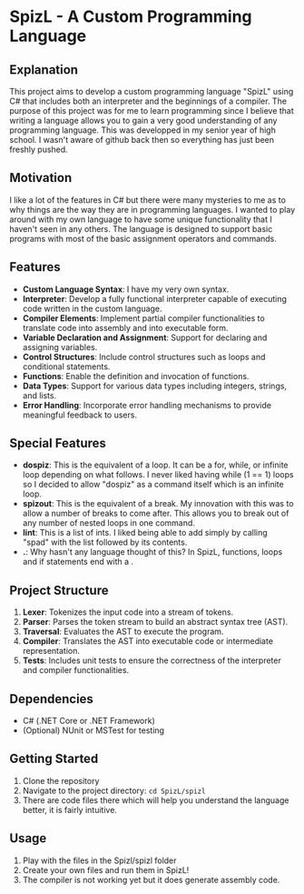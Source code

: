 # SpizL - A Custom Programming Language 

## Explanation
This project aims to develop a custom programming language "SpizL" using C# that includes both an interpreter and the beginnings of a compiler. The purpose of this project was for me to learn programming since I believe that writing a language allows you to gain a very good understanding of any programming language. This was developped in my senior year of high school. I wasn't aware of github back then so everything has just been freshly pushed.

## Motivation
I like a lot of the features in C# but there were many mysteries to me as to why things are the way they are in programming languages. I wanted to play around with my own language to have some unique functionality that I haven't seen in any others. The language is designed to support basic programs with most of the basic assignment operators and commands. 

## Features
- **Custom Language Syntax**: I have my very own syntax.
- **Interpreter**: Develop a fully functional interpreter capable of executing code written in the custom language.
- **Compiler Elements**: Implement partial compiler functionalities to translate code into assembly and into executable form.
- **Variable Declaration and Assignment**: Support for declaring and assigning variables.
- **Control Structures**: Include control structures such as loops and conditional statements.
- **Functions**: Enable the definition and invocation of functions.
- **Data Types**: Support for various data types including integers, strings, and lists.
- **Error Handling**: Incorporate error handling mechanisms to provide meaningful feedback to users.


## Special Features
- **dospiz**: This is the equivalent of a loop. It can be a for, while, or infinite loop depending on what follows. I never liked having while (1 == 1) loops so I decided to allow "dospiz" as a command itself which is an infinite loop.
- **spizout**: This is the equivalent of a break. My innovation with this was to allow a number of breaks to come after. This allows you to break out of any number of nested loops in one command. 
- **lint**: This is a list of ints. I liked being able to add simply by calling "spad" with the list followed by its contents.
- **.**: Why hasn't any language thought of this? In SpizL, functions, loops and if statements end with a . 

## Project Structure
1. **Lexer**: Tokenizes the input code into a stream of tokens.
2. **Parser**: Parses the token stream to build an abstract syntax tree (AST).
3. **Traversal**: Evaluates the AST to execute the program.
4. **Compiler**: Translates the AST into executable code or intermediate representation.
5. **Tests**: Includes unit tests to ensure the correctness of the interpreter and compiler functionalities.

## Dependencies
- C# (.NET Core or .NET Framework)
- (Optional) NUnit or MSTest for testing

## Getting Started
1. Clone the repository
2. Navigate to the project directory: `cd SpizL/spizl`
3. There are code files there which will help you understand the language better, it is fairly intuitive.

## Usage
1. Play with the files in the Spizl/spizl folder
2. Create your own files and run them in SpizL!
3. The compiler is not working yet but it does generate assembly code.


